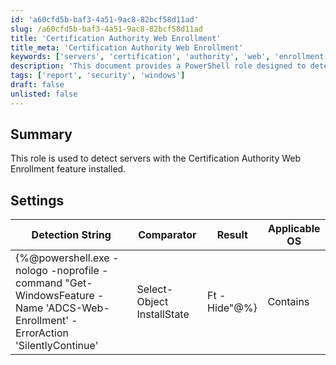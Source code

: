 ```yaml
---
id: 'a60cfd5b-baf3-4a51-9ac8-82bcf58d11ad'
slug: /a60cfd5b-baf3-4a51-9ac8-82bcf58d11ad
title: 'Certification Authority Web Enrollment'
title_meta: 'Certification Authority Web Enrollment'
keywords: ['servers', 'certification', 'authority', 'web', 'enrollment']
description: 'This document provides a PowerShell role designed to detect servers that have the Certification Authority Web Enrollment feature installed. It includes a detailed detection string and settings for compatibility with Windows operating systems.'
tags: ['report', 'security', 'windows']
draft: false
unlisted: false
---
```


## Summary

This role is used to detect servers with the Certification Authority Web Enrollment feature installed.

## Settings

| Detection String                                                                                     | Comparator | Result    | Applicable OS |
|------------------------------------------------------------------------------------------------------|------------|-----------|----------------|
| \{%@powershell.exe -nologo -noprofile -command "Get-WindowsFeature -Name 'ADCS-Web-Enrollment' -ErrorAction 'SilentlyContinue' | Select-Object InstallState | Ft -Hide"@%} | Contains    | Installed | Windows        |


